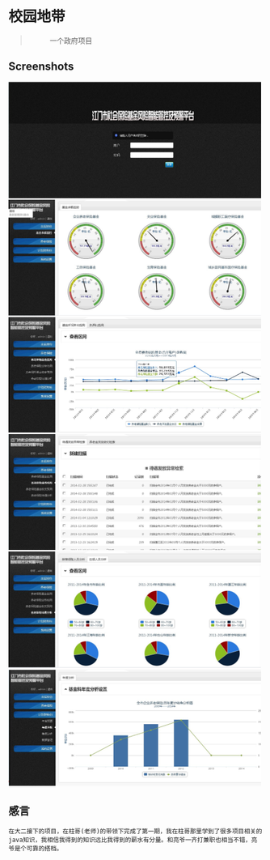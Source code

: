 # 校园地带

> 　　　一个政府项目

## Screenshots

<img src="1.jpg" width="500">

<img src="2.jpg" width="500">

<img src="3.jpg" width="500">

<img src="4.jpg" width="500">

<img src="5.jpg" width="500">

<img src="6.jpg" width="500">

## 感言

	在大二接下的项目，在柱哥(老师)的带领下完成了第一期，我在柱哥那里学到了很多项目相关的java知识，我相信我得到的知识远比我得到的薪水有分量。和亮爷一齐打兼职也相当不错，亮爷是个可靠的搭档。